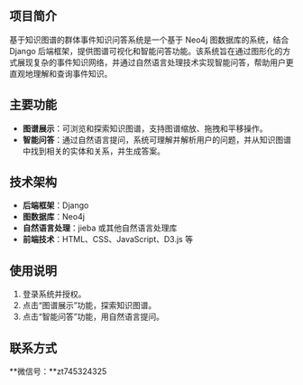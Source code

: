 ## 项目简介

基于知识图谱的群体事件知识问答系统是一个基于 Neo4j 图数据库的系统，结合 Django 后端框架，提供图谱可视化和智能问答功能。该系统旨在通过图形化的方式展现复杂的事件知识网络，并通过自然语言处理技术实现智能问答，帮助用户更直观地理解和查询事件知识。

## 主要功能

- **图谱展示**：可浏览和探索知识图谱，支持图谱缩放、拖拽和平移操作。
- **智能问答**：通过自然语言提问，系统可理解并解析用户的问题，并从知识图谱中找到相关的实体和关系，并生成答案。


## 技术架构

- **后端框架**：Django
- **图数据库**：Neo4j
- **自然语言处理**：jieba 或其他自然语言处理库
- **前端技术**：HTML、CSS、JavaScript、D3.js 等


## 使用说明

1. 登录系统并授权。
2. 点击“图谱展示”功能，探索知识图谱。
3. 点击“智能问答”功能，用自然语言提问。


## 联系方式

**微信号：**zt745324325